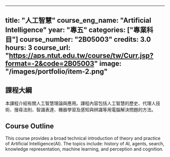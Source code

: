 
---
title: "人工智慧"
course_eng_name: "Artificial Intelligence"
year: "專五"
categories: ["專業科目"]
course_number: "2B05003"
credits: 3.0
hours: 3
course_url: "https://aps.ntut.edu.tw/course/tw/Curr.jsp?format=-2&code=2B05003"
image: "/images/portfolio/item-2.png"
---

## 課程大綱

本課程介紹有關人工智慧理論與應用。課程內容包括人工智慧的歷史、代理人技術、搜尋法則、智識表達、機器學習及感知與辨識等用電腦解決問題的方法。

## Course Outline

This course provides a broad technical introduction of theory and practice of Artificial Intelligence(AI). The topics include: history of AI, agents, search, knowledge representation, machine learning, and perception and cognition.

